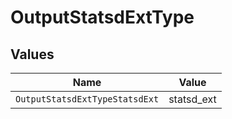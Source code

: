 # OutputStatsdExtType


## Values

| Name                           | Value                          |
| ------------------------------ | ------------------------------ |
| `OutputStatsdExtTypeStatsdExt` | statsd_ext                     |